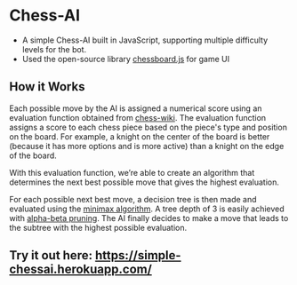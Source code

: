# Chess-AI
* A simple Chess-AI built in JavaScript, supporting multiple difficulty levels for the bot.
* Used the open-source library [chessboard.js](http://chessboardjs.com/) for game UI

## How it Works
Each possible move by the AI is assigned a numerical score using an evaluation function obtained from [chess-wiki](https://chessprogramming.wikispaces.com/Simplified+evaluation+function). The evaluation function assigns a score to each chess piece based on the piece's type and position on the board. For example, a knight on the center of the board is better (because it has more options and is more active) than a knight on the edge of the board. 

With this evaluation function, we’re able to create an algorithm that determines the next best possible move that gives the highest evaluation. 

For each possible next best move, a decision tree is then made and evaluated using the [minimax algorithm](https://en.wikipedia.org/wiki/Minimax). A tree depth of 3 is easily achieved with [alpha-beta pruning](https://en.wikipedia.org/wiki/Alpha%E2%80%93beta_pruning). The AI finally decides to make a move that leads to the subtree with the highest possible evaluation.

## Try it out here: https://simple-chessai.herokuapp.com/
